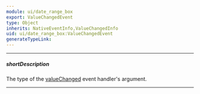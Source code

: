 ```yaml
---
module: ui/date_range_box
export: ValueChangedEvent
type: Object
inherits: NativeEventInfo,ValueChangedInfo
uid: ui/date_range_box:ValueChangedEvent
generateTypeLink: 
---
```

---
##### shortDescription
The type of the [valueChanged]({basewidgetpath}/Events/#valueChanged) event handler's argument.

---
<!-- Description goes here -->